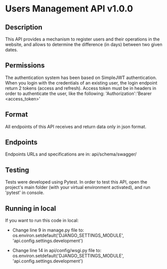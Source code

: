 # Users Management API v1.0.0

## Description
This API provides a mechanism to register users and their operations in the website, and allows to determine the difference (in days) between two given dates.

## Permissions
The authentication system has been based on SimpleJWT authentication.
When you login with the credentials of an existing user, the login endpoint return 2 tokens (access and refresh).
Access token must be in headers in order to authenticate the user, like the following:
'Authorization':'Bearer <access_token>'

## Format
All endpoints of this API receives and return data only in json format.

## Endpoints
Endpoints URLs and specifications are in: api/schema/swagger/

## Testing
Tests were developed using Pytest.
In order to test this API, open the project's main folder (with your virtual environment activated), and run 'pytest' in console.

## Running in local
If you want to run this code in local:
- Change line 9 in manage.py file to:
os.environ.setdefault('DJANGO_SETTINGS_MODULE', 'api.config.settings.development')

- Change line 14 in api/config/wsgi.py file to:
os.environ.setdefault('DJANGO_SETTINGS_MODULE', 'api.config.settings.development')